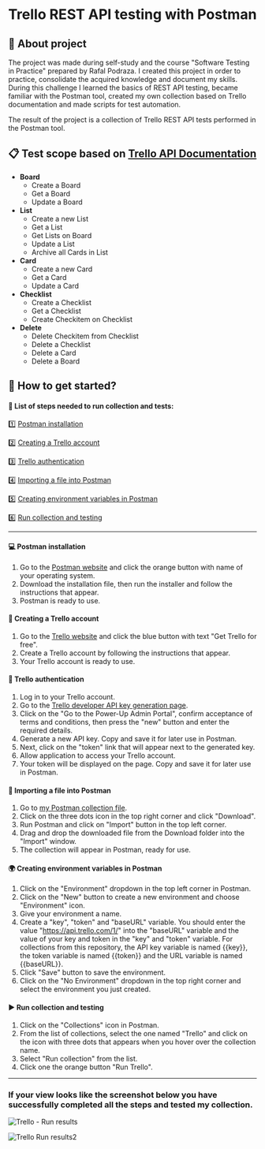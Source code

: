 # Trello REST API testing with Postman
## :mag_right: About project
The project was made during self-study and the course "Software Testing in Practice" prepared by Rafal Podraza. 
I created this project in order to practice, consolidate the acquired knowledge and document my skills.
During this challenge I learned the basics of REST API testing, became familiar with the Postman tool, created my own collection based on Trello documentation and made scripts for test automation.

The result of the project is a collection of Trello REST API tests performed in the Postman tool.
## :clipboard: Test scope based on [Trello API Documentation](https://developer.atlassian.com/cloud/trello/rest/api-group-actions/#api-group-actions)
- **Board**
  - Create a Board
  - Get a Board
  - Update a Board
- **List**
  - Create a new List
  - Get a List
  - Get Lists on Board
  - Update a List
  - Archive all Cards in List
- **Card**
  - Create a new Card
  - Get a Card
  - Update a Card
- **Checklist**
  - Create a Checklist
  - Get a Checklist
  - Create Checkitem on Checklist
- **Delete**
  - Delete Checkitem from Checklist
  - Delete a Checklist
  - Delete a Card
  - Delete a Board

## :electric_plug: How to get started?
#### :pushpin: List of steps needed to run collection and tests:
:one: [Postman installation](#one) 

:two: [Creating a Trello account](#two)

:three: [Trello authentication](#three)

:four: [Importing a file into Postman](#four)

:five: [Creating environment variables in Postman](#five)

:six: [Run collection and testing](#six)

--------
#### <a name="one">:computer: Postman installation</a>
1. Go to the [Postman website](https://www.postman.com/downloads/) and click the orange button with name of your operating system.
2. Download the installation file, then run the installer and follow the instructions that appear.
3. Postman is ready to use.

#### <a name="two">:e-mail: Creating a Trello account</a>
1. Go to the [Trello website](https://trello.com/) and click the blue button with text "Get Trello for free".
2. Create a Trello account by following the instructions that appear.
3. Your Trello account is ready to use.

#### <a name="three">:key: Trello authentication</a>
1. Log in to your Trello account.
2. Go to the [Trello developer API key generation page](https://trello.com/app-key).
3. Click on the "Go to the Power-Up Admin Portal", confirm acceptance of terms and conditions, then press the "new" button and enter the required details.
4. Generate a new API key. Copy and save it for later use in Postman.
5. Next, click on the "token" link that will appear next to the generated key.
6. Allow application to access your Trello account.
7. Your token will be displayed on the page. Copy and save it for later use in Postman.

#### <a name="four">:open_file_folder: Importing a file into Postman</a>
1. Go to [my Postman collection file](https://github.com/Martyelny/REST-API-Trello/blob/main/Trello.postman_collection.json).
2. Click on the three dots icon in the top right corner and click "Download".
3. Run Postman and click on "Import" button in the top left corner.
4. Drag and drop the downloaded file from the Download folder into the "Import" window.
5. The collection will appear in Postman, ready for use.

#### <a name="five">:earth_africa: Creating environment variables in Postman</a>
1. Click on the "Environment" dropdown in the top left corner in Postman.
2. Click on the "New" button to create a new environment and choose "Environment" icon.
3. Give your environment a name.
4. Create a "key", "token" and "baseURL" variable. You should enter the value "https://api.trello.com/1/" into the "baseURL" variable and the value of your key and token in the "key" and "token" variable. For collections from this repository, the API key variable is named {{key}}, the token variable is named {{token}} and the URL variable is named {{baseURL}}.
5. Click "Save" button to save the environment.
6. Click on the "No Environment" dropdown in the top right corner and select the environment you just created.

#### <a name="six">:arrow_forward: Run collection and testing</a>
1. Click on the "Collections" icon in Postman.
2. From the list of collections, select the one named "Trello" and click on the icon with three dots that appears when you hover over the collection name.
3. Select "Run collection" from the list.
4. Click one the orange button "Run Trello".

-------
### If your view looks like the screenshot below you have successfully completed all the steps and tested my collection.
![Trello - Run results](https://github.com/Martyelny/REST-API-Trello/assets/115575209/9ecade6a-98de-4eb2-a6c2-5d8f313dcc8c)


![Trello Run results2](https://github.com/Martyelny/REST-API-Trello/assets/115575209/9d496bd7-4b52-4d2e-9837-592774d0e86e)


